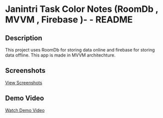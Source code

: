 # Janintri Task Color Notes (RoomDb , MVVM , Firebase )- - README

## Description
This project uses RoomDb for storing data online and firebase for storing data offline.
This app is made in MVVM architechture.

## Screenshots
[View Screenshots](https://drive.google.com/drive/folders/193OmU169OdkotkutM8A68vayQ5t1EAZ5?usp=sharing)

## Demo Video
[Watch Demo Video](https://drive.google.com/drive/folders/193OmU169OdkotkutM8A68vayQ5t1EAZ5?usp=sharing)




